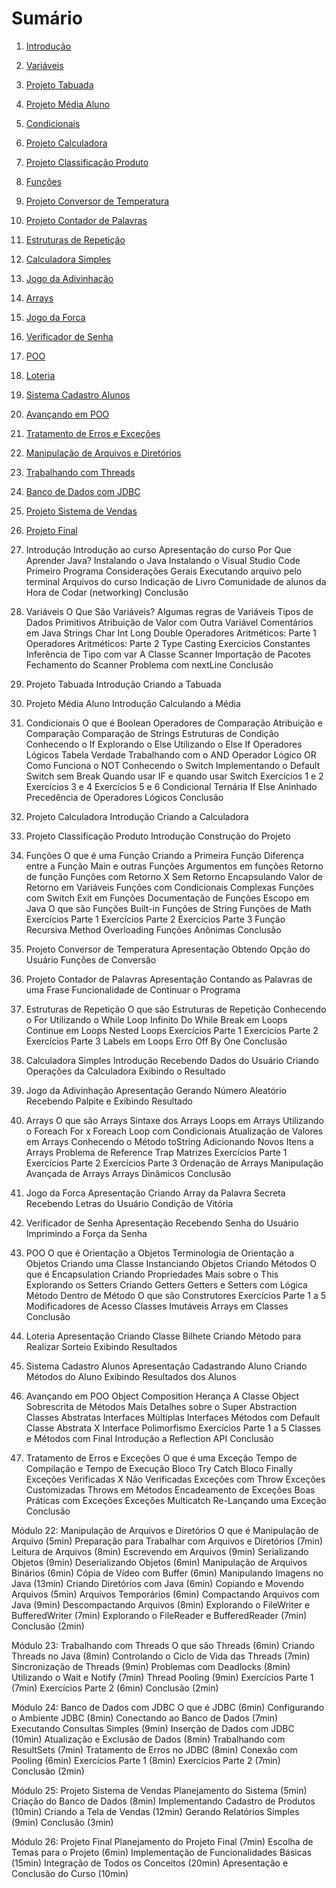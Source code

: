 # Sumário

1. [Introdução](#introdução)
2. [Variáveis](#variáveis)
3. [Projeto Tabuada](#projeto-tabuada)
4. [Projeto Média Aluno](#projeto-média-aluno)
5. [Condicionais](#condicionais)
6. [Projeto Calculadora](#projeto-calculadora)
7. [Projeto Classificação Produto](#projeto-classificação-produto)
8. [Funções](#funções)
9. [Projeto Conversor de Temperatura](#projeto-conversor-de-temperatura)
10. [Projeto Contador de Palavras](#projeto-contador-de-palavras)
11. [Estruturas de Repetição](#estruturas-de-repetição)
12. [Calculadora Simples](#calculadora-simples)
13. [Jogo da Adivinhação](#jogo-da-adivinhação)
14. [Arrays](#arrays)
15. [Jogo da Forca](#jogo-da-forca)
16. [Verificador de Senha](#verificador-de-senha)
17. [POO](#poo)
18. [Loteria](#loteria)
19. [Sistema Cadastro Alunos](#sistema-cadastro-alunos)
20. [Avançando em POO](#avançando-em-poo)
21. [Tratamento de Erros e Exceções](#tratamento-de-erros-e-exceções)
22. [Manipulação de Arquivos e Diretórios](#manipulação-de-arquivos-e-diretórios)
23. [Trabalhando com Threads](#trabalhando-com-threads)
24. [Banco de Dados com JDBC](#banco-de-dados-com-jdbc)
25. [Projeto Sistema de Vendas](#projeto-sistema-de-vendas)
26. [Projeto Final](#projeto-final)

1. Introdução
Introdução ao curso
Apresentação do curso
Por Que Aprender Java?
Instalando o Java
Instalando o Visual Studio Code
Primeiro Programa
Considerações Gerais
Executando arquivo pelo terminal
Arquivos do curso
Indicação de Livro
Comunidade de alunos da Hora de Codar (networking)
Conclusão

2. Variáveis
O Que São Variáveis?
Algumas regras de Variáveis
Tipos de Dados Primitivos
Atribuição de Valor com Outra Variável
Comentários em Java
Strings
Char
Int
Long
Double
Operadores Aritméticos: Parte 1
Operadores Aritméticos: Parte 2
Type Casting
Exercícios
Constantes
Inferência de Tipo com var
A Classe Scanner
Importação de Pacotes
Fechamento do Scanner
Problema com nextLine
Conclusão

3. Projeto Tabuada
Introdução
Criando a Tabuada

4. Projeto Média Aluno
Introdução
Calculando a Média

5. Condicionais
O que é Boolean
Operadores de Comparação
Atribuição e Comparação
Comparação de Strings
Estruturas de Condição
Conhecendo o If
Explorando o Else
Utilizando o Else If
Operadores Lógicos
Tabela Verdade
Trabalhando com o AND
Operador Lógico OR
Como Funciona o NOT
Conhecendo o Switch
Implementando o Default
Switch sem Break
Quando usar IF e quando usar Switch
Exercícios 1 e 2
Exercícios 3 e 4
Exercícios 5 e 6
Condicional Ternária
If Else Aninhado
Precedência de Operadores Lógicos
Conclusão

6. Projeto Calculadora
Introdução
Criando a Calculadora

7. Projeto Classificação Produto
Introdução
Construção do Projeto

8. Funções
O que é uma Função
Criando a Primeira Função
Diferença entre a Função Main e outras Funções
Argumentos em funções
Retorno de função
Funções com Retorno X Sem Retorno
Encapsulando Valor de Retorno em Variáveis
Funções com Condicionais Complexas
Funções com Switch
Exit em Funções
Documentação de Funções
Escopo em Java
O que são Funções Built-in
Funções de String
Funções de Math
Exercícios Parte 1
Exercícios Parte 2
Exercícios Parte 3
Função Recursiva
Method Overloading
Funções Anônimas
Conclusão

9. Projeto Conversor de Temperatura
Apresentação
Obtendo Opção do Usuário
Funções de Conversão

10. Projeto Contador de Palavras
Apresentação
Contando as Palavras de uma Frase
Funcionalidade de Continuar o Programa

11. Estruturas de Repetição
O que são Estruturas de Repetição
Conhecendo o For
Utilizando o While
Loop Infinito
Do While
Break em Loops
Continue em Loops
Nested Loops
Exercícios Parte 1
Exercícios Parte 2
Exercícios Parte 3
Labels em Loops
Erro Off By One
Conclusão

12. Calculadora Simples
Introdução
Recebendo Dados do Usuário
Criando Operações da Calculadora
Exibindo o Resultado

13. Jogo da Adivinhação
Apresentação
Gerando Número Aleatório
Recebendo Palpite e Exibindo Resultado

14. Arrays
O que são Arrays
Sintaxe dos Arrays
Loops em Arrays
Utilizando o Foreach
For x Foreach
Loop com Condicionais
Atualização de Valores em Arrays
Conhecendo o Método toString
Adicionando Novos Itens a Arrays
Problema de Reference Trap
Matrizes
Exercícios Parte 1
Exercícios Parte 2
Exercícios Parte 3
Ordenação de Arrays
Manipulação Avançada de Arrays
Arrays Dinâmicos
Conclusão

15. Jogo da Forca
Apresentação
Criando Array da Palavra Secreta
Recebendo Letras do Usuário
Condição de Vitória

16. Verificador de Senha
Apresentação
Recebendo Senha do Usuário
Imprimindo a Força da Senha

17. POO
O que é Orientação a Objetos
Terminologia de Orientação a Objetos
Criando uma Classe
Instanciando Objetos
Criando Métodos
O que é Encapsulation
Criando Propriedades
Mais sobre o This
Explorando os Setters
Criando Getters
Getters e Setters com Lógica
Método Dentro de Método
O que são Construtores
Exercícios Parte 1 a 5
Modificadores de Acesso
Classes Imutáveis
Arrays em Classes
Conclusão

18. Loteria
Apresentação
Criando Classe Bilhete
Criando Método para Realizar Sorteio
Exibindo Resultados

19. Sistema Cadastro Alunos
Apresentação
Cadastrando Aluno
Criando Métodos do Aluno
Exibindo Resultados dos Alunos

20. Avançando em POO
Object Composition
Herança
A Classe Object
Sobrescrita de Métodos
Mais Detalhes sobre o Super
Abstraction
Classes Abstratas
Interfaces
Múltiplas Interfaces
Métodos com Default
Classe Abstrata X Interface
Polimorfismo
Exercícios Parte 1 a 5
Classes e Métodos com Final
Introdução a Reflection API
Conclusão

21. Tratamento de Erros e Exceções
O que é uma Exceção
Tempo de Compilação e Tempo de Execução
Bloco Try Catch
Bloco Finally
Exceções Verificadas X Não Verificadas
Exceções com Throw
Exceções Customizadas
Throws em Métodos
Encadeamento de Exceções
Boas Práticas com Exceções
Exceções Multicatch
Re-Lançando uma Exceção
Conclusão

Módulo 22: Manipulação de Arquivos e Diretórios
O que é Manipulação de Arquivo (5min)
Preparação para Trabalhar com Arquivos e Diretórios (7min)
Leitura de Arquivos (8min)
Escrevendo em Arquivos (9min)
Serializando Objetos (9min)
Deserializando Objetos (6min)
Manipulação de Arquivos Binários (6min)
Cópia de Vídeo com Buffer (6min)
Manipulando Imagens no Java (13min)
Criando Diretórios com Java (6min)
Copiando e Movendo Arquivos (5min)
Arquivos Temporários (6min)
Compactando Arquivos com Java (9min)
Descompactando Arquivos (8min)
Explorando o FileWriter e BufferedWriter (7min)
Explorando o FileReader e BufferedReader (7min)
Conclusão (2min)

Módulo 23: Trabalhando com Threads
O que são Threads (6min)
Criando Threads no Java (8min)
Controlando o Ciclo de Vida das Threads (7min)
Sincronização de Threads (9min)
Problemas com Deadlocks (8min)
Utilizando o Wait e Notify (7min)
Thread Pooling (9min)
Exercícios Parte 1 (7min)
Exercícios Parte 2 (6min)
Conclusão (2min)

Módulo 24: Banco de Dados com JDBC
O que é JDBC (6min)
Configurando o Ambiente JDBC (8min)
Conectando ao Banco de Dados (7min)
Executando Consultas Simples (9min)
Inserção de Dados com JDBC (10min)
Atualização e Exclusão de Dados (8min)
Trabalhando com ResultSets (7min)
Tratamento de Erros no JDBC (8min)
Conexão com Pooling (6min)
Exercícios Parte 1 (8min)
Exercícios Parte 2 (7min)
Conclusão (2min)

Módulo 25: Projeto Sistema de Vendas
Planejamento do Sistema (5min)
Criação do Banco de Dados (8min)
Implementando Cadastro de Produtos (10min)
Criando a Tela de Vendas (12min)
Gerando Relatórios Simples (9min)
Conclusão (3min)

Módulo 26: Projeto Final
Planejamento do Projeto Final (7min)
Escolha de Temas para o Projeto (6min)
Implementação de Funcionalidades Básicas (15min)
Integração de Todos os Conceitos (20min)
Apresentação e Conclusão do Curso (10min)